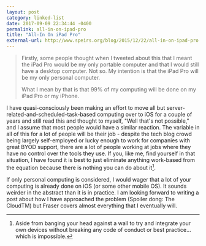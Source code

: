 ```yaml
---
layout: post
category: linked-list
date: 2017-09-09 22:34:44 -0400
permalink: all-in-on-ipad-pro
title: "All-In On iPad Pro"
external-url: http://www.speirs.org/blog/2015/12/22/all-in-on-ipad-pro
---
```


> Firstly, some people thought when I tweeted about this that I meant the iPad Pro would be my only portable computer and that I would still have a desktop computer. Not so. My intention is that the iPad Pro will be my only personal computer.
> 
> What I mean by that is that 99% of my computing will be done on my iPad Pro or my iPhone.

I have quasi-consciously been making an effort to move all but server-related-and-scheduled-task-based computing over to iOS for a couple of years and still read this and thought to myself, "Well that's not possible," and I assume that most people would have a similar reaction. The variable in all of this for a lot of people will be their job - despite the tech blog crowd being largely self-employed or lucky enough to work for companies with great BYOD support, there are a lot of people working at jobs where they have no control over the tools they use. If you, like me, find yourself in that situation, I have found it is best to just eliminate anything work-based from the equation because there is nothing you can do about it[^allin-01].  

If only personal computing is considered, I would wager that a lot of your computing is already done on iOS (or some other mobile OS). It sounds weirder in the abstract than it is in practice. I am looking forward to writing a post about how I have approached the problem (Spoiler dong: The CloudTM) but Fraser covers almost everything that I eventually will.

[^allin-01]: Aside from banging your head against a wall to try and integrate your own devices without breaking any code of conduct or best practice... which is impossible.

